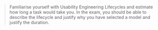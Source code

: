 
> Familiarise yourself with Usability Engineering Lifecycles and estimate how long a task would take you. In the exam, you should be able to describe the lifecycle and justify why you have selected a model and justify the duration.